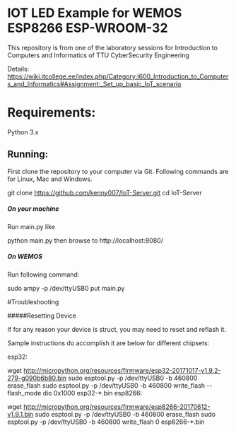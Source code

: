 # IOT LED Example for WEMOS ESP8266  ESP-WROOM-32

This repository is from one of the laboratory sessions for Introduction to Computers and Informatics of TTU CyberSecurity Engineering

Details:
https://wiki.itcollege.ee/index.php/Category:I600_Introduction_to_Computers_and_Informatics#Assignment:_Set_up_basic_IoT_scenario

# Requirements:
Python 3.x

## Running:
First clone the repository to your computer via Git. Following commands are for Linux, Mac and Windows.

git clone https://github.com/kenny007/IoT-Server.git
cd IoT-Server

##### On your machine

Run main.py like

python main.py
then browse to http://localhost:8080/

##### On WEMOS

Run following command:

sudo ampy -p /dev/ttyUSB0 put main.py 

#Troubleshooting

#####Resetting Device

If for any reason your device is struct, you may need to reset and reflash it.

Sample instructions do accomplish it are below for different chipsets:

esp32:

wget http://micropython.org/resources/firmware/esp32-20171017-v1.9.2-279-g090b6b80.bin
sudo esptool.py -p /dev/ttyUSB0 -b 460800 erase_flash
sudo esptool.py -p /dev/ttyUSB0 -b 460800 write_flash --flash_mode dio 0x1000 esp32-*.bin
esp8266:

wget http://micropython.org/resources/firmware/esp8266-20170612-v1.9.1.bin
sudo esptool.py -p /dev/ttyUSB0 -b 460800 erase_flash
sudo esptool.py -p /dev/ttyUSB0 -b 460800 write_flash 0 esp8266-*.bin
